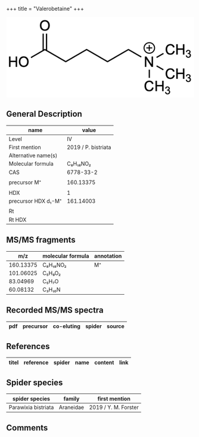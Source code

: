 +++
title = "Valerobetaine"
+++

![](/img/Valerobetaine.png)

## General Description

| name                | value               |
|---------------------|---------------------|
| Level               | IV                  |
| First mention       | 2019 / P. bistriata |
| Alternative name(s) |                     |
| Molecular formula   | C₈H₁₈NO₂            |
| CAS                 | 6778-33-2           |
|                     |                     |
| precursor M⁺        | 160.13375           |
|                     |                     |
| HDX                 | 1                   |
| precursor HDX d₁-M⁺ | 161.14003           |
|                     |                     |
| Rt                  |                     |
| Rt HDX              |                     |

## MS/MS fragments

| m/z       | molecular formula | annotation |
|-----------|-------------------|------------|
| 160.13375 | C₈H₁₈NO₂          | M⁺         |
| 101.06025 | C₅H₉O₂            |            |
| 83.04969  | C₅H₇O             |            |
| 60.08132  | C₃H₁₀N            |            |

## Recorded MS/MS spectra

| pdf | precursor | co-eluting | spider    | source |
|-----|-----------|------------|-----------|--------|

## References

| titel  | reference | spider | name | content | link |
|--------|-----------|--------|------|---------|------|

## Spider species

| spider species      | family    | first mention        |
|---------------------|-----------|----------------------|
| Parawixia bistriata | Araneidae | 2019 / Y. M. Forster |

## Comments